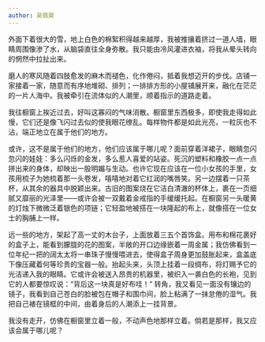 ```yaml
---
author: 吴佩萸
---
```


外面下着很大的雪，地上白色的棉絮积得越来越厚，我被推攘着挤过一道人墙，眼睛周围像渗了水，从脑袋直往全身弥散。我只能由冷风灌进衣袖，将我从晕头转向的惘然中拉扯出来。

磨人的寒风随着四肢愈发的麻木而褪色，化作倦闷，抵着我想迈开的步伐。店铺一家接着一家，随意而有序地堆砌、排列；一排排方形的小屋铺展开来，融化在茫茫的一片人海中。我被牵引在流体似的人潮里，顺着指示的道路走着。

我往橱窗上挨近过去，好叫这寡闷的气味消散。橱窗里东西极多，即使我走得如此慢，它们还是像飞闪过去似的使我眼花缭乱。每样物件都是如此光亮，一粒灰也不沾，端正地立在属于他们的地方。

或许，这不是属于他们的地方，他们应该属于哪儿呢？面前穿着洋裙子，眼睛忽闪忽闪的娃娃：多么闪烁的金发，多么惹人喜爱的站姿。死沉的塑料和橡胶一点一点拼出来的身体，却映出一股明媚与生动。也许它现在应该在一位小女孩的手里，女孩用梳子为她梳着那一头卷发，嘻嘻地对着它红润的嘴唇笑。另一边摆着一只茶杯，从其余的器具中脱颖出来。古旧的图案烧在它洁白清澈的杯体上，裹在一页细腻又靡丽的光泽里——或许会被一双戴着金戒指的手缓缓托起。在橱窗另一头暖黄的灯烛下微微泛着银色的项链；它轻盈地被搭在一块隆起的布上，就像搭在一位女士的胸脯上一样。

远一些的地方，架起了高一丈的木台子，上面放着三五个首饰盒。用布和棉花裹好的盒子上，能看到朦胧的花的图案，半敞的开口边缘嵌着一周金属；我仿佛看到一位年纪一把的阔太太将一串珠子慢慢喂进去，使得盒子周身更加鼓胀起来，盒盖底下像压藏着何等珍贵的宝器一般。抬起头来，头顶上挂着一段绸布，将灯赐予它的光洁递入我的眼睛。它或许会被送入昂贵的机器里，被织入一袭白色的长袍，见到它的人都要惊叹说：“背后这一块真是好布哇！” 转角，我又看见一面没有镶边的镜子，我看到自己苍白的脸被包在帽子和围巾间，脸上粘满了一抹怠倦的湿气。我把自己裱在镜框的中间，由着身后的人潮添上一挂背景。

我没有走开，仿佛在橱窗里立着一般，不动声色地那样立着。倘若是那样，我又应该会属于哪儿呢？
